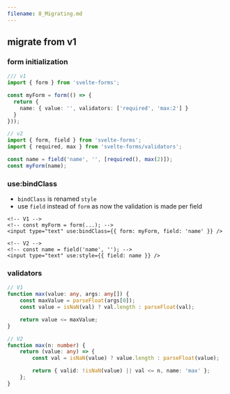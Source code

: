 ```yaml
---
filename: 8_Migrating.md
---
```


## migrate from v1

### form initialization

```typescript
/// v1
import { form } from 'svelte-forms';

const myForm = form(() => {
  return {
    name: { value: '', validators: ['required', 'max:2'] }
  }
}));

// v2
import { form, field } from 'svelte-forms';
import { required, max } from 'svelte-forms/validators';

const name = field('name', '', [required(), max(2)]);
const myForm(name);
```

### use:bindClass

- `bindClass` is renamed `style`
- use `field` instead of `form` as now the validation is made per field

```svelte
<!-- V1 -->
<!-- const myForm = form(...); -->
<input type="text" use:bindClass={{ form: myForm, field: 'name' }} />

<!-- V2 -->
<!-- const name = field('name', ''); -->
<input type="text" use:style={{ field: name }} />
```

### validators

```typescript
// V1
function max(value: any, args: any[]) {
	const maxValue = parseFloat(args[0]);
	const value = isNaN(val) ? val.length : parseFloat(val);

	return value <= maxValue;
}

// V2
function max(n: number) {
	return (value: any) => {
		const val = isNaN(value) ? value.length : parseFloat(value);

		return { valid: !isNaN(value) || val <= n, name: 'max' };
	};
}
```

